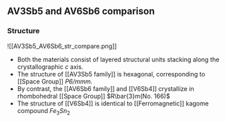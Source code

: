 ## AV3Sb5 and AV6Sb6 comparison

### Structure 
![[AV3Sb5_AV6Sb6_str_compare.png]]
- Both the materials consist of layered structural units stacking along the crystallographic *c* axis. 
- The structure of [[AV3Sb5 family]] is hexagonal, corresponding to [[Space Group]] *P6/mmm.*
- By contrast, the [[AV6Sb6 family]] and [[V6Sb4]] crystallize in rhombohedral [[Space Group]] $R\bar{3}m(No. 166)$ 
- The structure of [[V6Sb4]] is identical to [[Ferromagnetic]] kagome compound $Fe_3Sn_2$ 
